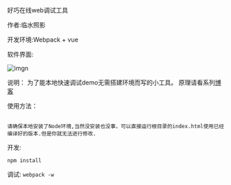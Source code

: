 好巧在线web调试工具

作者:临水照影

开发环境:Webpack + vue

软件界面:

![imgn](http://haoqiao.qiniudn.com/active59.gif)

说明：
为了能本地快速调试demo无需搭建环境而写的小工具。
原理请看系列[博客](http://haoqiao.me)

使用方法：

```

请确保本地安装了Node环境,当然没安装也没事，可以直接运行根目录的index.html使用已经编译好的版本.但是你就无法进行修改.

```

开发:

`npm install`

调试:
`webpack -w`

